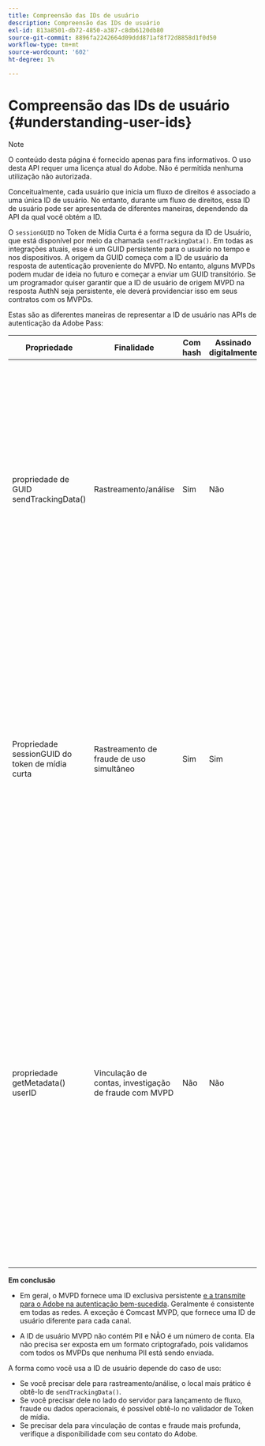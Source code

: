 ```yaml
---
title: Compreensão das IDs de usuário
description: Compreensão das IDs de usuário
exl-id: 813a8501-db72-4850-a387-c8db6120db80
source-git-commit: 8896fa2242664d09ddd871af8f72d8858d1f0d50
workflow-type: tm+mt
source-wordcount: '602'
ht-degree: 1%

---
```


# Compreensão das IDs de usuário {#understanding-user-ids}

>[!NOTE]
>
>O conteúdo desta página é fornecido apenas para fins informativos. O uso desta API requer uma licença atual do Adobe. Não é permitida nenhuma utilização não autorizada.

Conceitualmente, cada usuário que inicia um fluxo de direitos é associado a uma única ID de usuário. No entanto, durante um fluxo de direitos, essa ID de usuário pode ser apresentada de diferentes maneiras, dependendo da API da qual você obtém a ID.

O `sessionGUID` no Token de Mídia Curta é a forma segura da ID de Usuário, que está disponível por meio da chamada `sendTrackingData()`. Em todas as integrações atuais, esse é um GUID persistente para o usuário no tempo e nos dispositivos. A origem da GUID começa com a ID de usuário da resposta de autenticação proveniente do MVPD. No entanto, alguns MVPDs podem mudar de ideia no futuro e começar a enviar um GUID transitório. Se um programador quiser garantir que a ID de usuário de origem MVPD na resposta AuthN seja persistente, ele deverá providenciar isso em seus contratos com os MVPDs.

Estas são as diferentes maneiras de representar a ID de usuário nas APIs de autenticação da Adobe Pass:

| Propriedade | Finalidade | Com hash | Assinado digitalmente | Descrição |
| --- | --- | --- | --- | --- |
| propriedade de GUID sendTrackingData() | Rastreamento/análise | Sim | Não | - A ID de usuário MVPD, com hash por Adobe. A ID de Usuário não é rastreável de volta à origem para o MVPD. </br> </br> - Este formulário da ID não é assinado digitalmente, portanto, não é seguro para prevenção de fraudes. No entanto, é bom o suficiente para análises.  </br> </br> - Este formulário da ID de Usuário é fornecido no lado do cliente em todos os eventos gerados pela Autenticação Adobe Pass no fluxo AuthN/AuthZ. |
| Propriedade sessionGUID do token de mídia curta | Rastreamento de fraude de uso simultâneo | Sim | Sim | - É o mesmo que a ID de usuário via sendTrackingData(), no entanto, este é assinado digitalmente para proteger sua integridade e é bom o suficiente para ser usado para o rastreamento de fraudes. </br> </br> - Ele deve ser processado no lado do servidor depois de usar nossa biblioteca de validação e pode ser analisado em busca de padrões de fraude antes de liberar o fluxo de vídeo para o cliente.  Fazer qualquer uma dessas tarefas depende do Programador. |
| propriedade getMetadata() userID | Vinculação de contas, investigação de fraude com MVPD | Não | Não | - Essa propriedade permite que o Adobe exponha a ID de usuário MVPD real de origem ao programador. </br> </br> - Na configuração do Adobe, ele pode ser definido como criptografado ou não (dependendo da preferência do MVPD). Se estiver criptografado, ele será criptografado com a chave pública do certificado do programador fornecido para o Adobe, para que não seja exposto claramente ao cliente. </br> </br> - Fornece ao Programador a ID de Usuário real do MVPD, portanto, é algo que pode ser usado para vinculação de contas ou investigação de fraude diretamente com o MVPD. |


**Em conclusão**

* Em geral, o MVPD fornece uma ID exclusiva persistente <u> e a transmite para o Adobe na autenticação bem-sucedida</u>. Geralmente é consistente em todas as redes. A exceção é Comcast MVPD, que fornece uma ID de usuário diferente para cada canal.

* A ID de usuário MVPD não contém PII e NÃO é um número de conta. Ela não precisa ser exposta em um formato criptografado, pois validamos com todos os MVPDs que nenhuma PII está sendo enviada.

A forma como você usa a ID de usuário depende do caso de uso:

* Se você precisar dele para rastreamento/análise, o local mais prático é obtê-lo de `sendTrackingData()`.
* Se você precisar dele no lado do servidor para lançamento de fluxo, fraude ou dados operacionais, é possível obtê-lo no validador de Token de mídia.
* Se precisar dela para vinculação de contas e fraude mais profunda, verifique a disponibilidade com seu contato do Adobe.
